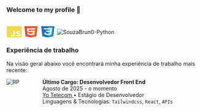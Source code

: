 ### Welcome to my profile 👋
<div style="display: inline_block"><br>
  <img align="center" alt="SouzaBrun0-Js" height="30" width="40" src="https://raw.githubusercontent.com/devicons/devicon/master/icons/javascript/javascript-plain.svg">
  <img align="center" alt="SouzaBrun0-HTML" height="30" width="40" src="https://raw.githubusercontent.com/devicons/devicon/master/icons/html5/html5-original.svg">
  <img align="center" alt="SouzaBrun0-CSS" height="30" width="40" src="https://raw.githubusercontent.com/devicons/devicon/master/icons/css3/css3-original.svg">
  <img align="center" alt="SouzaBrun0-Python" height="30" width="40" src="https://icons.veryicon.com/png/o/business/vscode-program-item-icon/react-3.png">
</div>

### Experiência de trabalho
Na visão geral abaixo você encontrará minha experiência de trabalho mais recente:

<img align="left" height="94px" width="94px" alt="RP" src="https://encrypted-tbn0.gstatic.com/images?q=tbn:ANd9GcQqpbBYMFVz54Xs9tQOdUJmEOFeoYjZpUf6hg&s"/>

**Último Cargo: Desenvolvedor Front End** \
Agosto de 2025 - o momento \
[Yo Telecom ](https://infotec.psi.br/) • Estágio de Desenvolvedor \
Linguagens & Tecnologias: `Tailwindcss`, `React`, `APIs`\
<br/>
